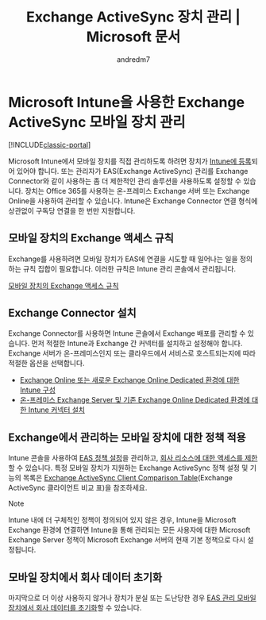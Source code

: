 ﻿---
title: "Exchange ActiveSync 장치 관리 | Microsoft 문서"
description: "Exchange Connector를 사용한 EAS(Exchange ActiveSync) 관리를 통해 모바일 장치 관리"
keywords: 
author: andredm7
ms.author: andredm
manager: angrobe
ms.date: 07/29/2016
ms.topic: article
ms.prod: 
ms.service: microsoft-intune
ms.technology: 
ms.assetid: 14f5cf53-6764-4e22-a18b-fa750b3acd41
ms.reviewer: chrisgre
ms.suite: ems
ms.custom: intune-classic
translationtype: Human Translation
ms.sourcegitcommit: b6d5ea579b675d85d4404f289db83055642ffddd
ms.openlocfilehash: 4d1fc1af29dbd42c639afe079020d35a92360eb3


---

# <a name="exchange-activesync-mobile-device-management-with-microsoft-intune"></a>Microsoft Intune을 사용한 Exchange ActiveSync 모바일 장치 관리

[!INCLUDE[classic-portal](../includes/classic-portal.md)]

Microsoft Intune에서 모바일 장치를 직접 관리하도록 하려면 장치가 [Intune에 등록](prerequisites-for-enrollment.md)되어 있어야 합니다. 또는 관리자가 EAS(Exchange ActiveSync) 관리를 Exchange Connector와 같이 사용하는 좀 더 제한적인 관리 솔루션을 사용하도록 설정할 수 있습니다. 장치는 Office 365를 사용하는 온-프레미스 Exchange 서버 또는 Exchange Online을 사용하여 관리할 수 있습니다. Intune은 Exchange Connector 연결 형식에 상관없이 구독당 연결을 한 번만 지원합니다.

## <a name="exchange-access-rules-for-mobile-devices"></a>모바일 장치의 Exchange 액세스 규칙 ##

Exchange를 사용하려면 모바일 장치가 EAS에 연결을 시도할 때 일어나는 일을 정의하는 규칙 집합이 필요합니다. 이러한 규칙은 Intune 관리 콘솔에서 관리됩니다.

[모바일 장치의 Exchange 액세스 규칙](exchange-access-rules-for-mobile-devices.md)

## <a name="install-the-exchange-connector"></a>Exchange Connector 설치
Exchange Connector를 사용하면 Intune 콘솔에서 Exchange 배포를 관리할 수 있습니다. 먼저 적절한 Intune과 Exchange 간 커넥터를 설치하고 설정해야 합니다. Exchange 서버가 온-프레미스인지 또는 클라우드에서 서비스로 호스트되는지에 따라 적절한 옵션을 선택합니다.

-   [Exchange Online 또는 새로운 Exchange Online Dedicated 환경에 대한 Intune 구성](intune-service-to-service-exchange-connector.md)
-   [온-프레미스 Exchange Server 및 기존 Exchange Online Dedicated 환경에 대한 Intune 커넥터 설치](intune-on-premises-exchange-connector.md)


## <a name="apply-policy-for-exchange-managed-mobile-devices"></a>Exchange에서 관리하는 모바일 장치에 대한 정책 적용
Intune 콘솔을 사용하여 [EAS 정책 설정](exchange-activesync-policy-settings-in-microsoft-intune.md)을 관리하고, [회사 리소스에 대한 액세스를 제한](restrict-access-to-email-and-o365-services-with-microsoft-intune.md)할 수 있습니다. 특정 모바일 장치가 지원하는 Exchange ActiveSync 정책 설정 및 기능의 목록은 [Exchange ActiveSync Client Comparison Table](http://go.microsoft.com/fwlink/?LinkId=247270)(Exchange ActiveSync 클라이언트 비교 표)을 참조하세요.

> [!NOTE]
> Intune 내에 더 구체적인 정책이 정의되어 있지 않은 경우, Intune을 Microsoft Exchange 환경에 연결하면 Intune을 통해 관리되는 모든 사용자에 대한 Microsoft Exchange Server 정책이 Microsoft Exchange 서버의 현재 기본 정책으로 다시 설정됩니다.

## <a name="wipe-company-data-from-mobile-devices"></a>모바일 장치에서 회사 데이터 초기화
마지막으로 더 이상 사용하지 않거나 장치가 분실 또는 도난당한 경우 [EAS 관리 모바일 장치에서 회사 데이터를 초기화](wipe-for-exchange-managed-mobile-devices.md)할 수 있습니다.



<!--HONumber=Dec16_HO2-->


